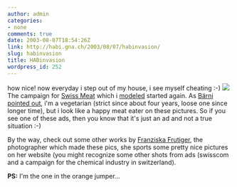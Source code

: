 ```yaml
---
author: admin
categories:
- none
comments: true
date: 2003-08-07T18:54:26Z
link: http://habi.gna.ch/2003/08/07/habinvasion/
slug: habinvasion
title: HABinvasion
wordpress_id: 252
---
```


how nice!
now everyday i step out of my house, i see myself cheating :-)
[![](http://habi.gna.ch/blog/images/ch-fleisch-tm.jpg)](http://habi.gna.ch/blog/images/ch-fleisch.jpg)
The campaign for [Swiss Meat](http://www.schweizerfleisch.ch/) which i [modeled](http://habi.gna.ch/pics/CH-Fleisch/) started again. 
As [Bärni pointed out](http://www.bernhardseefeld.ch/archives/000044.html), i'm a vegetarian (strict since about four years, loose one since longer time), but i look like a happy meat eater on these pictures.
So if you see one of these ads, then you know that it's just an ad and not a true situation :-) 

By the way, check out some other works by [Franziska Frutiger](http://www.foto-ff.com/), the photographer which made these pics, she sports some pretty nice pictures on her website (you might recognize some other shots from ads (swisscom and a campaign for the chemical industry in switzerland).

**PS:** I'm the one in the orange jumper...
